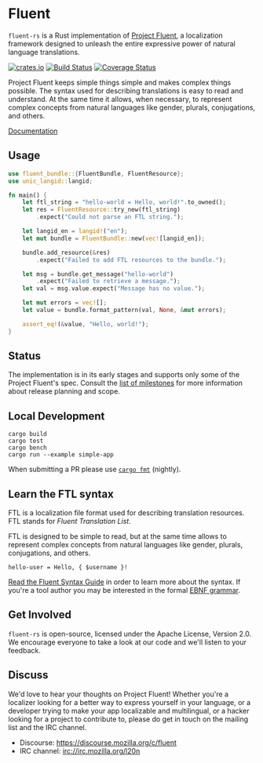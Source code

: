 # Fluent

`fluent-rs` is a Rust implementation of [Project Fluent][], a localization
framework designed to unleash the entire expressive power of natural language
translations.

[![crates.io](http://meritbadge.herokuapp.com/fluent)](https://crates.io/crates/fluent)
[![Build Status](https://travis-ci.org/projectfluent/fluent-rs.svg?branch=master)](https://travis-ci.org/projectfluent/fluent-rs)
[![Coverage Status](https://coveralls.io/repos/github/projectfluent/fluent-rs/badge.svg?branch=master)](https://coveralls.io/github/projectfluent/fluent-rs?branch=master)

Project Fluent keeps simple things simple and makes complex things possible.
The syntax used for describing translations is easy to read and understand.  At
the same time it allows, when necessary, to represent complex concepts from
natural languages like gender, plurals, conjugations, and others.

[Documentation][]

[Project Fluent]: http://projectfluent.org
[Documentation]: https://docs.rs/fluent/

Usage
-----

```rust
use fluent_bundle::{FluentBundle, FluentResource};
use unic_langid::langid;

fn main() {
    let ftl_string = "hello-world = Hello, world!".to_owned();
    let res = FluentResource::try_new(ftl_string)
        .expect("Could not parse an FTL string.");

    let langid_en = langid!("en");
    let mut bundle = FluentBundle::new(vec![langid_en]);

    bundle.add_resource(&res)
        .expect("Failed to add FTL resources to the bundle.");

    let msg = bundle.get_message("hello-world")
        .expect("Failed to retrieve a message.");
    let val = msg.value.expect("Message has no value.");

    let mut errors = vec![];
    let value = bundle.format_pattern(val, None, &mut errors);

    assert_eq!(&value, "Hello, world!");
}
```


Status
------

The implementation is in its early stages and supports only some of the Project
Fluent's spec.  Consult the [list of milestones][] for more information about
release planning and scope.

[list of milestones]: https://github.com/projectfluent/fluent-rs/milestones


Local Development
-----------------

    cargo build
    cargo test
    cargo bench
    cargo run --example simple-app

When submitting a PR please use  [`cargo fmt`][] (nightly).

[`cargo fmt`]: https://github.com/rust-lang-nursery/rustfmt


Learn the FTL syntax
--------------------

FTL is a localization file format used for describing translation resources.
FTL stands for _Fluent Translation List_.

FTL is designed to be simple to read, but at the same time allows to represent
complex concepts from natural languages like gender, plurals, conjugations, and
others.

    hello-user = Hello, { $username }!

[Read the Fluent Syntax Guide][] in order to learn more about the syntax.  If
you're a tool author you may be interested in the formal [EBNF grammar][].

[Read the Fluent Syntax Guide]: http://projectfluent.org/fluent/guide/
[EBNF grammar]: https://github.com/projectfluent/fluent/tree/master/spec


Get Involved
------------

`fluent-rs` is open-source, licensed under the Apache License, Version 2.0.  We
encourage everyone to take a look at our code and we'll listen to your
feedback.


Discuss
-------

We'd love to hear your thoughts on Project Fluent! Whether you're a localizer
looking for a better way to express yourself in your language, or a developer
trying to make your app localizable and multilingual, or a hacker looking for
a project to contribute to, please do get in touch on the mailing list and the
IRC channel.

 - Discourse: https://discourse.mozilla.org/c/fluent
 - IRC channel: [irc://irc.mozilla.org/l20n](irc://irc.mozilla.org/l20n)
